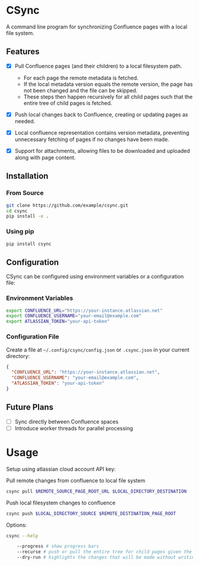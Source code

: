 # CSync

A command line program for synchronizing Confluence pages with a local file system.

## Features

- [x] Pull Confluence pages (and their children) to a local filesystem path.
    - For each page the remote metadata is fetched.
    - If the local metadata version equals the remote version, the page has not been changed and the file can be skipped. 
    - These steps then happen recursively for all child pages such that the entire tree of child pages is fetched.

- [x] Push local changes back to Confluence, creating or updating pages as needed.

- [x] Local confluence representation contains version metadata, preventing unnecessary fetching of pages if no changes have been made.

- [x] Support for attachments, allowing files to be downloaded and uploaded along with page content.

## Installation

### From Source

```sh
git clone https://github.com/example/csync.git
cd csync
pip install -e .
```

### Using pip

```sh
pip install csync
```

## Configuration

CSync can be configured using environment variables or a configuration file:

### Environment Variables

```sh
export CONFLUENCE_URL="https://your-instance.atlassian.net"
export CONFLUENCE_USERNAME="your-email@example.com"
export ATLASSIAN_TOKEN="your-api-token"
```

### Configuration File

Create a file at `~/.config/csync/config.json` or `.csync.json` in your current directory:

```json
{
  "CONFLUENCE_URL": "https://your-instance.atlassian.net",
  "CONFLUENCE_USERNAME": "your-email@example.com",
  "ATLASSIAN_TOKEN": "your-api-token"
}
```

## Future Plans
- [ ] Sync directly between Confluence spaces
- [ ] Introduce worker threads for parallel processing

# Usage

Setup using atlassian cloud account API key: 


Pull remote changes from confluence to local file system

```sh
csync pull $REMOTE_SOURCE_PAGE_ROOT_URL $LOCAL_DIRECTORY_DESTINATION
```


Push local filesystem changes to confluence
```sh
csync push $LOCAL_DIRECTORY_SOURCE $REMOTE_DESTINATION_PAGE_ROOT
```

Options: 
```sh
csync --help

    --progress # show progress bars
    --recurse # push or pull the entire tree for child pages given the source page
    --dry-run # highlights the changes that will be made without writing to destination
```
